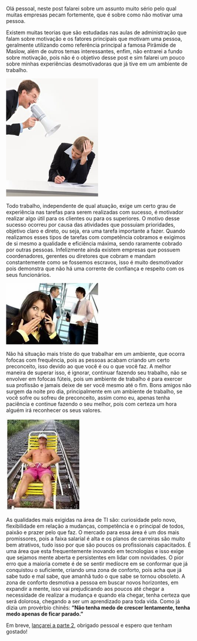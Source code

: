 Olá pessoal, neste post falarei sobre um assunto muito sério pelo qual muitas empresas pecam fortemente, que é sobre como não motivar uma pessoa.

Existem muitas teorias que são estudadas nas aulas de administração que falam sobre motivação e os fatores principais que motivam uma pessoa, geralmente utilizando como referência principal a famosa Pirâmide de Maslow, além de outros temas interessantes, enfim, não entrarei a fundo sobre motivação, pois não é o objetivo desse post e sim falarei um pouco sobre minhas experiências desmotivadoras que já tive em um ambiente de trabalho.

![Ser cobrado a todo momento](images/pressao-no-trabalho.jpg)

Todo trabalho, independente de qual atuação, exige um certo grau de experiência nas tarefas para serem realizadas com sucesso, é motivador realizar algo útil para os clientes ou para os superiores. O motivo desse sucesso ocorreu por causa das atividades que possuiam prioridades, objetivo claro e direto, ou seja, era uma tarefa importante a fazer. Quando realizamos esses tipos de tarefas com competência cobramos e exigimos de si mesmo a qualidade e eficiência máxima, sendo raramente cobrado por outras pessoas. Infelizmente ainda existem empresas que possuem coordenadores, gerentes ou diretores que cobram e mandam constantemente como se fossemos escravos, isso é muito desmotivador pois demonstra que não há uma corrente de confiança e respeito com os seus funcionários.

![Fofocas e preconceitos](images/fofocas-e-preconceitos.jpg)

Não há situação mais triste do que trabalhar em um ambiente, que ocorra fofocas com frequência, pois as pessoas acabam criando um certo preconceito, isso devido ao que você é ou o que você faz. A melhor maneira de superar isso, é ignorar, continuar fazendo seu trabalho, não se envolver em fofocas fúteis, pois um ambiente de trabalho é para exercer sua profissão e jamais deixe de ser você mesmo até o fim. Bons amigos não surgem da noite pro dia, principalmente em um ambiente de trabalho, se você sofre ou sofreu de preconceito, assim como eu, apenas tenha paciência e continue fazendo o seu melhor, pois com certeza um hora alguém irá reconhecer os seus valores.

![Zona de conforto](images/zona-de-conforto.jpg)

As qualidades mais exigidas na área de TI são: curiosidade pelo novo, flexibilidade em relação a mudanças, competência e o principal de todos, paixão e prazer pelo que faz. O mercado para essa área é um dos mais promissores, pois a faixa salarial é alta e os planos de carreiras são muito bem atrativos, tudo isso por que são poucos os profissionais capacitados. É uma área que esta frequentemente inovando em tecnologias e isso exige que sejamos mente aberta e persistentes em lidar com novidades. O pior erro que a maioria comete é de se sentir medíocre em se conformar que já conquistou o suficiente, criando uma zona de conforto, pois acha que já sabe tudo e mal sabe, que amanhã tudo o que sabe se tornou obsoleto. A zona de conforto desmotiva a pessoa em buscar novos horizontes, em expandir a mente, isso vai prejudicando aos poucos até chegar a necessidade de realizar a mudança e quando ela chegar, tenha certeza que será dolorosa, chegando a ser um aprendizado para toda vida. Como já dizia um provérbio chinês: **“Não tenha medo de crescer lentamente, tenha medo apenas de ficar parado.”**

Em breve, [lançarei a parte 2](como-desmotivar-uma-pessoa-parte-2 "Como desmotivar uma pessoa - Parte 2"), obrigado pessoal e espero que tenham gostado!